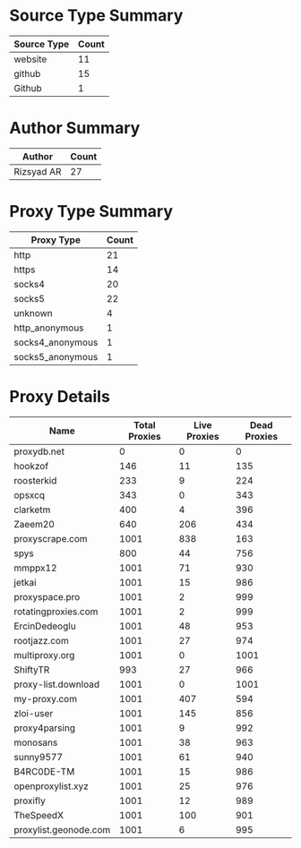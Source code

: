 # Source Type Summary

| Source Type | Count |
|-------------|-------|
| website | 11 |
| github | 15 |
| Github | 1 |


# Author Summary

| Author | Count |
|--------|-------|
| Rizsyad AR | 27 |


# Proxy Type Summary

| Proxy Type | Count |
|------------|-------|
| http | 21 |
| https | 14 |
| socks4 | 20 |
| socks5 | 22 |
| unknown | 4 |
| http_anonymous | 1 |
| socks4_anonymous | 1 |
| socks5_anonymous | 1 |


# Proxy Details

| Name | Total Proxies | Live Proxies | Dead Proxies |
|------|---------------|--------------|---------------|
| proxydb.net | 0 | 0 | 0 |
| hookzof | 146 | 11 | 135 |
| roosterkid | 233 | 9 | 224 |
| opsxcq | 343 | 0 | 343 |
| clarketm | 400 | 4 | 396 |
| Zaeem20 | 640 | 206 | 434 |
| proxyscrape.com | 1001 | 838 | 163 |
| spys | 800 | 44 | 756 |
| mmppx12 | 1001 | 71 | 930 |
| jetkai | 1001 | 15 | 986 |
| proxyspace.pro | 1001 | 2 | 999 |
| rotatingproxies.com | 1001 | 2 | 999 |
| ErcinDedeoglu | 1001 | 48 | 953 |
| rootjazz.com | 1001 | 27 | 974 |
| multiproxy.org | 1001 | 0 | 1001 |
| ShiftyTR | 993 | 27 | 966 |
| proxy-list.download | 1001 | 0 | 1001 |
| my-proxy.com | 1001 | 407 | 594 |
| zloi-user | 1001 | 145 | 856 |
| proxy4parsing | 1001 | 9 | 992 |
| monosans | 1001 | 38 | 963 |
| sunny9577 | 1001 | 61 | 940 |
| B4RC0DE-TM | 1001 | 15 | 986 |
| openproxylist.xyz | 1001 | 25 | 976 |
| proxifly | 1001 | 12 | 989 |
| TheSpeedX | 1001 | 100 | 901 |
| proxylist.geonode.com | 1001 | 6 | 995 |
